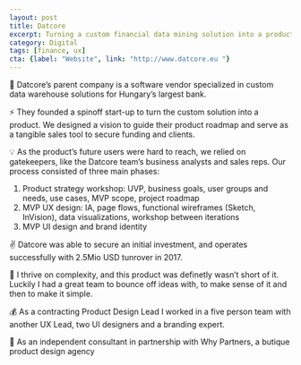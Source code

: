 ```yaml
---
layout: post
title: Datcore
excerpt: Turning a custom financial data mining solution into a product
category: Digital
tags: [finance, ux]
cta: {label: "Website", link: "http://www.datcore.eu "}
---
```


🏢 Datcore’s parent company is a software vendor specialized in custom data warehouse solutions for Hungary’s largest bank. 

⚡ They founded a spinoff start-up to turn the custom solution into a product. We designed a vision to guide their product roadmap and serve as a tangible sales tool to secure funding and clients. 

💡 As the product’s future users were hard to reach, we relied on gatekeepers, like the Datcore team’s business analysts and sales reps. Our process consisted of three main phases:

1. Product strategy workshop: UVP, business goals, user groups and needs, use cases, MVP scope, project roadmap
2. MVP UX design: IA, page flows, functional wireframes (Sketch, InVision), data visualizations, workshop between iterations
3. MVP UI design and brand identity 

✌️ Datcore was able to secure an initial investment, and operates successfully with 2.5Mio USD tunrover in 2017. 

💙 I thrive on complexity, and this product was definetly wasn’t short of it. Luckily I had a great team to bounce off ideas with, to make sense of it and then to make it simple. 

💰 As a contracting Product Design Lead I worked in a five person team with another UX Lead, two UI designers and a branding expert. 

👥 As an independent consultant in partnership with Why Partners, a butique product design agency